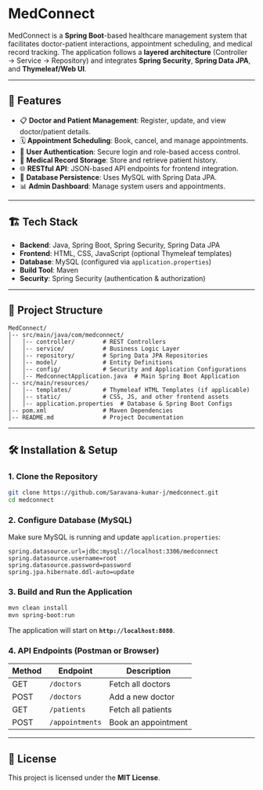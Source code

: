 # MedConnect

MedConnect is a **Spring Boot**-based healthcare management system that facilitates doctor-patient interactions, appointment scheduling, and medical record tracking. The application follows a **layered architecture** (Controller → Service → Repository) and integrates **Spring Security**, **Spring Data JPA**, and **Thymeleaf/Web UI**.

---

## 🚀 Features
- 📋 **Doctor and Patient Management**: Register, update, and view doctor/patient details.
- 🗓 **Appointment Scheduling**: Book, cancel, and manage appointments.
- 🔐 **User Authentication**: Secure login and role-based access control.
- 🏥 **Medical Record Storage**: Store and retrieve patient history.
- 🌐 **RESTful API**: JSON-based API endpoints for frontend integration.
- 💾 **Database Persistence**: Uses MySQL with Spring Data JPA.
- 📊 **Admin Dashboard**: Manage system users and appointments.

---

## 🏗️ Tech Stack
- **Backend**: Java, Spring Boot, Spring Security, Spring Data JPA
- **Frontend**: HTML, CSS, JavaScript (optional Thymeleaf templates)
- **Database**: MySQL (configured via `application.properties`)
- **Build Tool**: Maven
- **Security**: Spring Security (authentication & authorization)

---

## 📂 Project Structure
```
MedConnect/
│-- src/main/java/com/medconnect/
│   │-- controller/        # REST Controllers
│   │-- service/           # Business Logic Layer
│   │-- repository/        # Spring Data JPA Repositories
│   │-- model/             # Entity Definitions
│   │-- config/            # Security and Application Configurations
│   │-- MedconnectApplication.java  # Main Spring Boot Application
│-- src/main/resources/
│   │-- templates/         # Thymeleaf HTML Templates (if applicable)
│   │-- static/            # CSS, JS, and other frontend assets
│   │-- application.properties  # Database & Spring Boot Configs
│-- pom.xml                # Maven Dependencies
│-- README.md              # Project Documentation
```

---

## 🛠️ Installation & Setup
### **1. Clone the Repository**
```bash
git clone https://github.com/Saravana-kumar-j/medconnect.git
cd medconnect
```
### **2. Configure Database (MySQL)**
Make sure MySQL is running and update `application.properties`:
```properties
spring.datasource.url=jdbc:mysql://localhost:3306/medconnect
spring.datasource.username=root
spring.datasource.password=password
spring.jpa.hibernate.ddl-auto=update
```

### **3. Build and Run the Application**
```bash
mvn clean install
mvn spring-boot:run
```
The application will start on **`http://localhost:8080`**.

### **4. API Endpoints (Postman or Browser)**
| Method | Endpoint           | Description |
|--------|-------------------|-------------|
| GET    | `/doctors`        | Fetch all doctors |
| POST   | `/doctors`        | Add a new doctor |
| GET    | `/patients`       | Fetch all patients |
| POST   | `/appointments`   | Book an appointment |

---

## 📜 License
This project is licensed under the **MIT License**.

